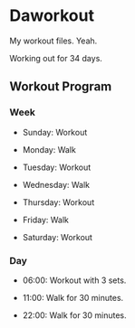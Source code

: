 # Daworkout

My workout files. Yeah.

Working out for 34 days.

## Workout Program

### Week

- Sunday: Workout
  
- Monday: Walk
  
- Tuesday: Workout
  
- Wednesday: Walk
  
- Thursday: Workout
  
- Friday: Walk
  
- Saturday: Workout

### Day

- 06:00: Workout with 3 sets.

- 11:00: Walk for 30 minutes.

- 22:00: Walk for 30 minutes.
